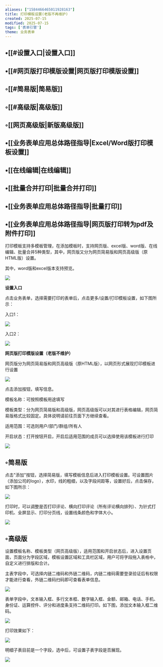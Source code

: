 ```yaml
---
aliases: ["1584466465011928163"]
title: 打印模板设置(老版不再维护)
created: 2025-07-15
modified: 2025-07-15
tags: ['表单引擎']
theme: 业务表单
---
```


## •[[#设置入口|设置入口]]

## •[[#网页版打印模版设置|网页版打印模版设置]]

## ◦[[#简易版|简易版]]

## ◦[[#高级版|高级版]]

## ◦[[网页高级版|新版高级版]]

## •[[业务表单应用总体路径指导|Excel/Word版打印模板设置]]

## •[[在线编辑|在线编辑]]

## •[[批量合并打印|批量合并打印]]

## •[[业务表单应用总体路径指导|批量打印]]

## •[[业务表单应用总体路径指导|网页版打印转为pdf及附件打印]]

打印模板支持多模板管理，在添加模板时，支持网页版、excel版、word版、在线编辑、批量合并5种类型，其中，网页版又分为网页简易版和网页高级版（原HTML版）设置。

其中，word版和excel版本支持预览。

![](3d8efa3dbbd76ddd6f88297858f3d529.jpg)

**设置入口**

点击业务表单，选择需要打印的表单后，点击更多/设置/打印模板设置，如下图所示：

入口1：

![](3e9692788f108c3cf13119de38a24beb.jpg)

入口2：

![](67ad6211664c473418a1070d0086d408.jpg)

**网页版打印模版设置（老版不维护）**

网页版分为网页简易版和网页高级版（原HTML版），以网页形式展现打印模板进行设置

![](0fa73641ce6c4c88f7967de98fca865c.jpg)

点击添加按钮，填写信息。

模板名称：可按照模板用途填写

模板类型：分为网页简易版和高级版，网页高级版可以对其进行表格编辑，网页简易版格式比较固定。具体说明请前往页面下方继续查看。

适用范围：可选则用户/部门/群组/所有人

开启状态：打开按钮开启，开启后适用范围的成员可以选择使用该模板进行打印

![](2ff2881d4baed686746725275fdac97a.jpg)

## ◦简易版

点击"添加"按钮，选择简易版，填写模板信息后进入打印模板设置。可设置图片（添加公司的logo），水印，线的粗细，以及字段间距等，设置好后，点击保存，如下图所示：

![](d5c1f02e246e1cff804b335e59ce3386.jpg)

打印时，可以调整是否打印评论、横向打印评论（所有评论横向排列）、为针式打印机、全屏显示、打印分页线，设置线条颜色和字体大小。

![](cc8ed5a52550b3ef7a4fe577abdbfbf8.jpg)

## ◦高级版

设置模板名称、模板类型（网页高级版），适用范围和开启状态后，进入设置页面，页面分为字段区域，模板设置区域和工具栏区域，用户可将字段拖入表格中，自定义进行排版和合计。

主表字段中，可选择内链二维码和外链二维码，内链二维码需要登录验证后有权限才能进行查看，外链二维码扫码即可查看表单信息。

![](1ed958f762fbe9970e8c5bb144fa9cd2.jpg)

表单字段中，文本输入框、多行文本框、数字输入框、金额、邮箱、电话、手机、身份证、运算控件、评分和进度条支持二维码打印。如下图，添加文本输入框二维码。

![](d11fb560308c12429c8d1be38524cfef.jpg)

打印效果如下：

![](48337aa925ea13ceca12e8f9ba73e7fe.jpg)

明细子表目前是一个字段，选中后，可设置子表字段是否展现。

![](84d5eb2addddd57cc5a92ffbf2f6cb8e.jpg)